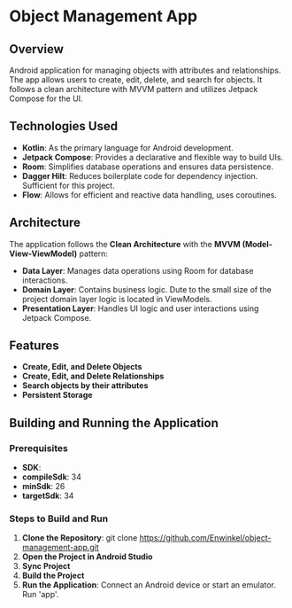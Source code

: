 # Object Management App

## Overview
Android application for managing objects with attributes and relationships. 
The app allows users to create, edit, delete, and search for objects. 
It follows a clean architecture with MVVM pattern and utilizes Jetpack Compose for the UI.

## Technologies Used
- **Kotlin**: As the primary language for Android development.
- **Jetpack Compose**: Provides a declarative and flexible way to build UIs.
- **Room**: Simplifies database operations and ensures data persistence.
- **Dagger Hilt**: Reduces boilerplate code for dependency injection. Sufficient for this project.
- **Flow**: Allows for efficient and reactive data handling, uses coroutines.

## Architecture
The application follows the **Clean Architecture** with the **MVVM (Model-View-ViewModel)** pattern:
- **Data Layer**: Manages data operations using Room for database interactions.
- **Domain Layer**: Contains business logic. Dute to the small size of the project domain layer logic is located in ViewModels.
- **Presentation Layer**: Handles UI logic and user interactions using Jetpack Compose.

## Features
- **Create, Edit, and Delete Objects**
- **Create, Edit, and Delete Relationships**
- **Search objects by their attributes**
- **Persistent Storage**

## Building and Running the Application

### Prerequisites
- **SDK**: 
- **compileSdk**: 34
- **minSdk**: 26
- **targetSdk**: 34

### Steps to Build and Run
1. **Clone the Repository**:
   git clone https://github.com/Enwinkel/object-management-app.git
2. **Open the Project in Android Studio**
3. **Sync Project**
4. **Build the Project**
5. **Run the Application**:
    Connect an Android device or start an emulator.
    Run 'app'.
